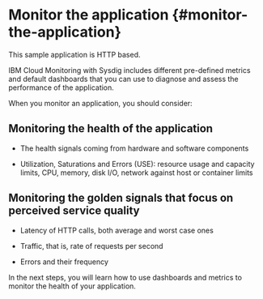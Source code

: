 # Monitor the application {#monitor-the-application}

This sample application is HTTP based.

IBM Cloud Monitoring with Sysdig includes different pre-defined metrics and default dashboards that you can use to diagnose and assess the performance of the application.

When you monitor an application, you should consider:

## Monitoring the health of the application

* The health signals coming from hardware and software components

* Utilization, Saturations and Errors (USE): resource usage and capacity limits, CPU, memory, disk I/O, network against host or container limits

## Monitoring the golden signals that focus on perceived service quality

* Latency of HTTP calls, both average and worst case ones

* Traffic, that is, rate of requests per second

* Errors and their frequency

In the next steps, you will learn how to use dashboards and metrics to monitor the health of your application.
